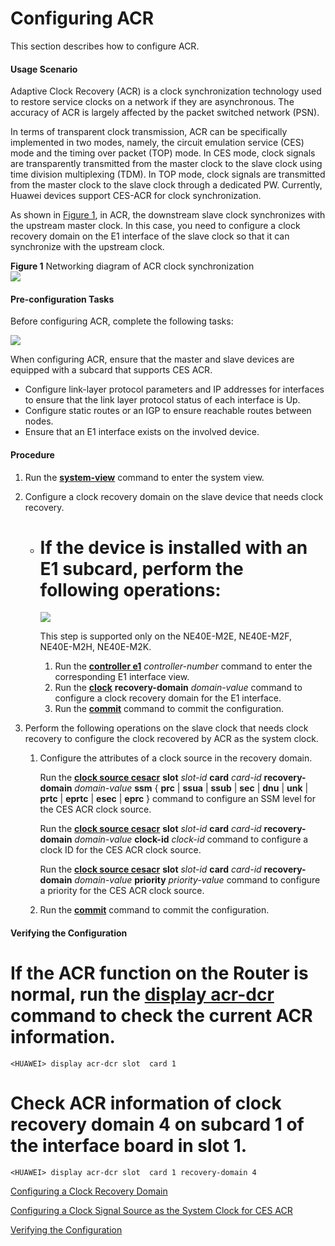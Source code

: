Configuring ACR
===============

This section describes how to configure ACR.

#### Usage Scenario

Adaptive Clock Recovery (ACR) is a clock synchronization technology used to restore service clocks on a network if they are asynchronous. The accuracy of ACR is largely affected by the packet switched network (PSN).

In terms of transparent clock transmission, ACR can be specifically implemented in two modes, namely, the circuit emulation service (CES) mode and the timing over packet (TOP) mode. In CES mode, clock signals are transparently transmitted from the master clock to the slave clock using time division multiplexing (TDM). In TOP mode, clock signals are transmitted from the master clock to the slave clock through a dedicated PW. Currently, Huawei devices support CES-ACR for clock synchronization.

As shown in [Figure 1](#EN-US_TASK_0000001778921378__fig_dc_ne_clock_cfg_501801), in ACR, the downstream slave clock synchronizes with the upstream master clock. In this case, you need to configure a clock recovery domain on the E1 interface of the slave clock so that it can synchronize with the upstream clock.

**Figure 1** Networking diagram of ACR clock synchronization  
![](figure/en-us_image_0000001779081118.png)  


#### Pre-configuration Tasks

Before configuring ACR, complete the following tasks:

![](../../../../public_sys-resources/note_3.0-en-us.png) 

When configuring ACR, ensure that the master and slave devices are equipped with a subcard that supports CES ACR.

* Configure link-layer protocol parameters and IP addresses for interfaces to ensure that the link layer protocol status of each interface is Up.
* Configure static routes or an IGP to ensure reachable routes between nodes.
* Ensure that an E1 interface exists on the involved device.

#### Procedure

1. Run the [**system-view**](cmdqueryname=system-view) command to enter the system view.
2. Configure a clock recovery domain on the slave device that needs clock recovery.
   
   
   * # If the device is installed with an E1 subcard, perform the following operations:
     
     ![](../../../../public_sys-resources/note_3.0-en-us.png) 
     
     This step is supported only on the NE40E-M2E, NE40E-M2F, NE40E-M2H, NE40E-M2K.
     
     1. Run the [**controller e1**](cmdqueryname=controller+e1) *controller-number* command to enter the corresponding E1 interface view.
     2. Run the [**clock**](cmdqueryname=clock) **recovery-domain** *domain-value* command to configure a clock recovery domain for the E1 interface.
     3. Run the [**commit**](cmdqueryname=commit) command to commit the configuration.
3. Perform the following operations on the slave clock that needs clock recovery to configure the clock recovered by ACR as the system clock.
   1. Configure the attributes of a clock source in the recovery domain.
      
      
      
      Run the [**clock source cesacr**](cmdqueryname=clock+source+cesacr) **slot** *slot-id* **card** *card-id* **recovery-domain** *domain-value*  **ssm** { **prc** | **ssua** | **ssub** | **sec** | **dnu** | **unk** | **prtc** | **eprtc** | **esec** | **eprc** } command to configure an SSM level for the CES ACR clock source.
      
      
      
      Run the [**clock source cesacr**](cmdqueryname=clock+source+cesacr) **slot** *slot-id* **card** *card-id* **recovery-domain** *domain-value* **clock-id** *clock-id* command to configure a clock ID for the CES ACR clock source.
      
      
      
      Run the [**clock source cesacr**](cmdqueryname=clock+source+cesacr) **slot** *slot-id* **card** *card-id* **recovery-domain** *domain-value* **priority** *priority-value* command to configure a priority for the CES ACR clock source.
   2. Run the [**commit**](cmdqueryname=commit) command to commit the configuration.

#### Verifying the Configuration

# If the ACR function on the Router is normal, run the [**display acr-dcr**](cmdqueryname=display+acr-dcr) command to check the current ACR information.

```
<HUAWEI> display acr-dcr slot  card 1
```

# Check ACR information of clock recovery domain 4 on subcard 1 of the interface board in slot 1.

```
<HUAWEI> display acr-dcr slot  card 1 recovery-domain 4
```


[Configuring a Clock Recovery Domain](../../../../software/nev8r10_vrpv8r16/user/ne/dc_ne_clock_cfg_5018.html)



[Configuring a Clock Signal Source as the System Clock for CES ACR](../../../../software/nev8r10_vrpv8r16/user/ne/dc_ne_clock_cfg_5019.html)



[Verifying the Configuration](../../../../software/nev8r10_vrpv8r16/user/ne/dc_ne_clock_cfg_5020.html)